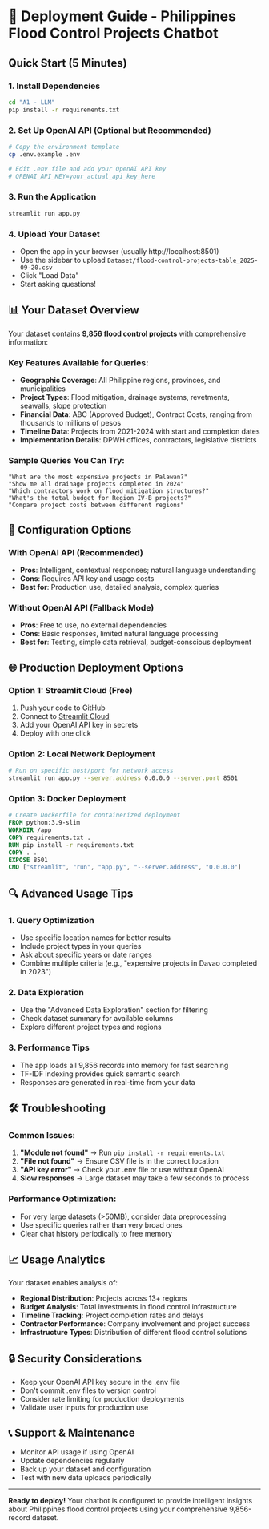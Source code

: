 # 🚀 Deployment Guide - Philippines Flood Control Projects Chatbot

## Quick Start (5 Minutes)

### 1. Install Dependencies
```bash
cd "A1 - LLM"
pip install -r requirements.txt
```

### 2. Set Up OpenAI API (Optional but Recommended)
```bash
# Copy the environment template
cp .env.example .env

# Edit .env file and add your OpenAI API key
# OPENAI_API_KEY=your_actual_api_key_here
```

### 3. Run the Application
```bash
streamlit run app.py
```

### 4. Upload Your Dataset
- Open the app in your browser (usually http://localhost:8501)
- Use the sidebar to upload `Dataset/flood-control-projects-table_2025-09-20.csv`
- Click "Load Data"
- Start asking questions!

## 📊 Your Dataset Overview

Your dataset contains **9,856 flood control projects** with comprehensive information:

### Key Features Available for Queries:
- **Geographic Coverage**: All Philippine regions, provinces, and municipalities
- **Project Types**: Flood mitigation, drainage systems, revetments, seawalls, slope protection
- **Financial Data**: ABC (Approved Budget), Contract Costs, ranging from thousands to millions of pesos
- **Timeline Data**: Projects from 2021-2024 with start and completion dates
- **Implementation Details**: DPWH offices, contractors, legislative districts

### Sample Queries You Can Try:
```
"What are the most expensive projects in Palawan?"
"Show me all drainage projects completed in 2024"
"Which contractors work on flood mitigation structures?"
"What's the total budget for Region IV-B projects?"
"Compare project costs between different regions"
```

## 🔧 Configuration Options

### With OpenAI API (Recommended)
- **Pros**: Intelligent, contextual responses; natural language understanding
- **Cons**: Requires API key and usage costs
- **Best for**: Production use, detailed analysis, complex queries

### Without OpenAI API (Fallback Mode)
- **Pros**: Free to use, no external dependencies
- **Cons**: Basic responses, limited natural language processing
- **Best for**: Testing, simple data retrieval, budget-conscious deployment

## 🌐 Production Deployment Options

### Option 1: Streamlit Cloud (Free)
1. Push your code to GitHub
2. Connect to [Streamlit Cloud](https://streamlit.io/cloud)
3. Add your OpenAI API key in secrets
4. Deploy with one click

### Option 2: Local Network Deployment
```bash
# Run on specific host/port for network access
streamlit run app.py --server.address 0.0.0.0 --server.port 8501
```

### Option 3: Docker Deployment
```dockerfile
# Create Dockerfile for containerized deployment
FROM python:3.9-slim
WORKDIR /app
COPY requirements.txt .
RUN pip install -r requirements.txt
COPY . .
EXPOSE 8501
CMD ["streamlit", "run", "app.py", "--server.address", "0.0.0.0"]
```

## 🔍 Advanced Usage Tips

### 1. Query Optimization
- Use specific location names for better results
- Include project types in your queries
- Ask about specific years or date ranges
- Combine multiple criteria (e.g., "expensive projects in Davao completed in 2023")

### 2. Data Exploration
- Use the "Advanced Data Exploration" section for filtering
- Check dataset summary for available columns
- Explore different project types and regions

### 3. Performance Tips
- The app loads all 9,856 records into memory for fast searching
- TF-IDF indexing provides quick semantic search
- Responses are generated in real-time from your data

## 🛠️ Troubleshooting

### Common Issues:
1. **"Module not found"** → Run `pip install -r requirements.txt`
2. **"File not found"** → Ensure CSV file is in the correct location
3. **"API key error"** → Check your .env file or use without OpenAI
4. **Slow responses** → Large dataset may take a few seconds to process

### Performance Optimization:
- For very large datasets (>50MB), consider data preprocessing
- Use specific queries rather than very broad ones
- Clear chat history periodically to free memory

## 📈 Usage Analytics

Your dataset enables analysis of:
- **Regional Distribution**: Projects across 13+ regions
- **Budget Analysis**: Total investments in flood control infrastructure
- **Timeline Tracking**: Project completion rates and delays
- **Contractor Performance**: Company involvement and project success
- **Infrastructure Types**: Distribution of different flood control solutions

## 🔒 Security Considerations

- Keep your OpenAI API key secure in the .env file
- Don't commit .env files to version control
- Consider rate limiting for production deployments
- Validate user inputs for production use

## 📞 Support & Maintenance

- Monitor API usage if using OpenAI
- Update dependencies regularly
- Back up your dataset and configuration
- Test with new data uploads periodically

---

**Ready to deploy!** Your chatbot is configured to provide intelligent insights about Philippines flood control projects using your comprehensive 9,856-record dataset.
